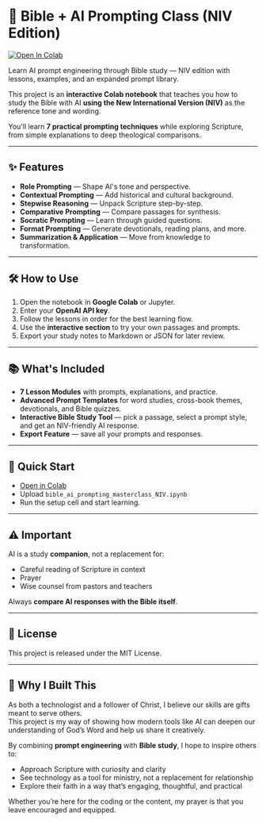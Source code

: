 # 📖 Bible + AI Prompting Class (NIV Edition)

[![Open In Colab](https://colab.research.google.com/assets/colab-badge.svg)](https://colab.research.google.com/github/systemslibrarian/bible-ai-prompting-class/blob/main/bible_ai_prompting_masterclass_NIV_expanded.ipynb)

Learn AI prompt engineering through Bible study — NIV edition with lessons, examples, and an expanded prompt library.


This project is an **interactive Colab notebook** that teaches you how to study the Bible with AI **using the New International Version (NIV)** as the reference tone and wording.

You'll learn **7 practical prompting techniques** while exploring Scripture, from simple explanations to deep theological comparisons.

---

## ✨ Features
- **Role Prompting** — Shape AI's tone and perspective.
- **Contextual Prompting** — Add historical and cultural background.
- **Stepwise Reasoning** — Unpack Scripture step-by-step.
- **Comparative Prompting** — Compare passages for synthesis.
- **Socratic Prompting** — Learn through guided questions.
- **Format Prompting** — Generate devotionals, reading plans, and more.
- **Summarization & Application** — Move from knowledge to transformation.

---

## 🛠 How to Use
1. Open the notebook in **Google Colab** or Jupyter.
2. Enter your **OpenAI API key**.
3. Follow the lessons in order for the best learning flow.
4. Use the **interactive section** to try your own passages and prompts.
5. Export your study notes to Markdown or JSON for later review.

---

## 📚 What's Included
- **7 Lesson Modules** with prompts, explanations, and practice.
- **Advanced Prompt Templates** for word studies, cross-book themes, devotionals, and Bible quizzes.
- **Interactive Bible Study Tool** — pick a passage, select a prompt style, and get an NIV-friendly AI response.
- **Export Feature** — save all your prompts and responses.

---

## 🚀 Quick Start
- [Open in Colab](https://colab.research.google.com/)  
- Upload `bible_ai_prompting_masterclass_NIV.ipynb`  
- Run the setup cell and start learning.

---

## ⚠️ Important
AI is a study **companion**, not a replacement for:
- Careful reading of Scripture in context
- Prayer
- Wise counsel from pastors and teachers

Always **compare AI responses with the Bible itself**.

---

## 📜 License
This project is released under the MIT License.


---

## 💖 Why I Built This
As both a technologist and a follower of Christ, I believe our skills are gifts meant to serve others.  
This project is my way of showing how modern tools like AI can deepen our understanding of God’s Word and help us share it creatively.

By combining **prompt engineering** with **Bible study**, I hope to inspire others to:
- Approach Scripture with curiosity and clarity
- See technology as a tool for ministry, not a replacement for relationship
- Explore their faith in a way that’s engaging, thoughtful, and practical

Whether you’re here for the coding or the content, my prayer is that you leave encouraged and equipped.
